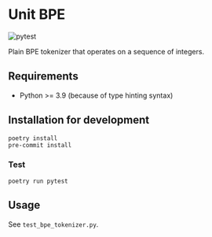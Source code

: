 # Unit BPE

![pytest](https://github.com/cromz22/unit-bpe/actions/workflows/run_pytest.yml/badge.svg)

Plain BPE tokenizer that operates on a sequence of integers.

## Requirements

- Python >= 3.9 (because of type hinting syntax)

## Installation for development

```
poetry install
pre-commit install
```

### Test

```
poetry run pytest
```

## Usage

See `test_bpe_tokenizer.py`.
